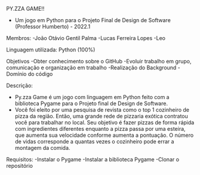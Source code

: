 PY.ZZA GAME!!
- Um jogo em Python para o Projeto Final de Design de Software (Professor Humberto) - 2022.1

Membros:
-João Otávio Gentil Palma
-Lucas Ferreira Lopes
-Leo

Linguagem utilizada: Python (100%)

Objetivos
-Obter conhecimento sobre o GitHub
-Evoluir trabalho em grupo, comunicação e organização em trabalho
-Realização do Background
-Domínio do código

Descrição:
- Py.zza Game é um jogo com linguagem em Python feito com a biblioteca Pygame para o Projeto final de Design de Software.
- Você foi eleito por uma pesquisa de revista como o top 1 cozinheiro de pizza da região. Então, uma grande rede de pizzaria exótica contratou você para trabalhar no local.
Seu objetivo é fazer pizzas de forma rápida com ingredientes diferentes enquanto a pizza passa por uma esteira, que aumenta sua velocidade conforme aumenta a pontuação.
O número de vidas corresponde a quantas vezes o cozinheiro pode errar a montagem da comida.

Requisitos:
-Instalar o Pygame
-Instalar a biblioteca Pygame
-Clonar o repositório



